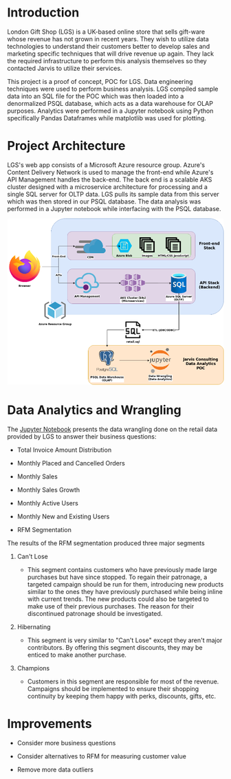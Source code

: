 # Introduction

London Gift Shop (LGS) is a UK-based online store that sells gift-ware whose revenue has not grown in recent years. They wish to utilize data technologies to understand their customers better to develop sales and marketing specific techniques that will drive revenue up again. They lack the required infrastructure to perform this analysis themselves so
they contacted Jarvis to utilize their services.

This project is a proof of concept, POC for LGS. Data engineering techniques were used to perform business analysis. LGS compiled sample data into an SQL file for the POC which was then loaded into a denormalized PSQL database, which acts as a data warehouse for OLAP purposes. Analytics were performed in a Jupyter notebook using Python specifically Pandas Dataframes while matplotlib was used for plotting.


# Project Architecture

LGS's web app consists of a Microsoft Azure resource group. Azure's Content Delivery Network is used to manage the front-end while Azure's API Management handles the back-end. The back end is a scalable AKS cluster designed with a microservice architecture for processing and a single SQL server for OLTP data. LGS pulls its sample data from this server which was then stored in our PSQL database. The data analysis was performed in a Jupyter notebook while interfacing with the PSQL database.

![Architecture Diagram](./.assets/architecture_diagram.png)

# Data Analytics and Wrangling

The [Jupyter Notebook](./retail_data_analytics_wrangling.ipynb) presents the data wrangling done on the retail data provided by LGS to answer their business questions:

- Total Invoice Amount Distribution

- Monthly Placed and Cancelled Orders

- Monthly Sales

- Monthly Sales Growth

- Monthly Active Users

- Monthly New and Existing Users

- RFM Segmentation

The results of the RFM segmentation produced three major segments

1. Can't Lose

    - This segment contains customers who have previously made large purchases but have since stopped. To regain their patronage, a targeted campaign should be run for them, introducing new products similar to the ones they have previously purchased while being inline with current trends. The new products could also be targeted to make use of their previous purchases. The reason for their discontinued patronage should be investigated.

2. Hibernating

    - This segment is very similar to "Can't Lose" except they aren't major contributors. By offering this segment discounts, they may be enticed to make another purchase.

3. Champions

    - Customers in this segment are responsible for most of the revenue. Campaigns should be implemented to ensure their shopping continuity by keeping them happy with perks, discounts, gifts, etc.


# Improvements

- Consider more business questions

- Consider alternatives to RFM for measuring customer value

- Remove more data outliers